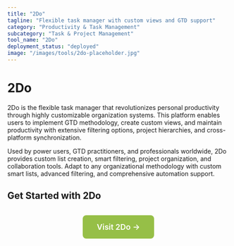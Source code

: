 ```yaml
---
title: "2Do"
tagline: "Flexible task manager with custom views and GTD support"
category: "Productivity & Task Management"
subcategory: "Task & Project Management"
tool_name: "2Do"
deployment_status: "deployed"
image: "/images/tools/2do-placeholder.jpg"
---
```


# 2Do

2Do is the flexible task manager that revolutionizes personal productivity through highly customizable organization systems. This platform enables users to implement GTD methodology, create custom views, and maintain productivity with extensive filtering options, project hierarchies, and cross-platform synchronization.

Used by power users, GTD practitioners, and professionals worldwide, 2Do provides custom list creation, smart filtering, project organization, and collaboration tools. Adapt to any organizational methodology with custom smart lists, advanced filtering, and comprehensive automation support.

## Get Started with 2Do

<div style="text-align: center; margin: 2rem 0;">
  <a href="https://www.2doapp.com" target="_blank" rel="noopener noreferrer" style="display: inline-block; background: #96BF47; color: white; padding: 1rem 2rem; text-decoration: none; border-radius: 8px; font-weight: 600; font-size: 1.1rem;">Visit 2Do →</a>
</div>